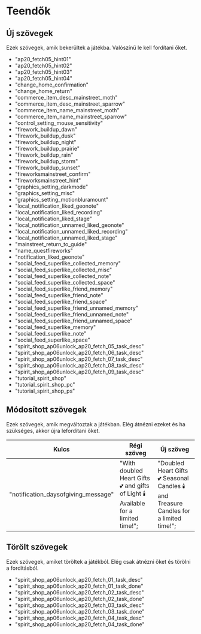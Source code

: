 # Teendők

## Új szövegek

Ezek szövegek, amik bekerültek a játékba. Valószínű le kell fordítani őket.

- "ap20_fetch05_hint01"
- "ap20_fetch05_hint02"
- "ap20_fetch05_hint03"
- "ap20_fetch05_hint04"
- "change_home_confirmation"
- "change_home_return"
- "commerce_item_desc_mainstreet_moth"
- "commerce_item_desc_mainstreet_sparrow"
- "commerce_item_name_mainstreet_moth"
- "commerce_item_name_mainstreet_sparrow"
- "control_setting_mouse_sensitivity"
- "firework_buildup_dawn"
- "firework_buildup_dusk"
- "firework_buildup_night"
- "firework_buildup_prairie"
- "firework_buildup_rain"
- "firework_buildup_storm"
- "firework_buildup_sunset"
- "fireworksmainstreet_confirm"
- "fireworksmainstreet_hint"
- "graphics_setting_darkmode"
- "graphics_setting_misc"
- "graphics_setting_motionbluramount"
- "local_notification_liked_geonote"
- "local_notification_liked_recording"
- "local_notification_liked_stage"
- "local_notification_unnamed_liked_geonote"
- "local_notification_unnamed_liked_recording"
- "local_notification_unnamed_liked_stage"
- "mainstreet_return_to_guide"
- "name_questfireworks"
- "notification_liked_geonote"
- "social_feed_superlike_collected_memory"
- "social_feed_superlike_collected_misc"
- "social_feed_superlike_collected_note"
- "social_feed_superlike_collected_space"
- "social_feed_superlike_friend_memory"
- "social_feed_superlike_friend_note"
- "social_feed_superlike_friend_space"
- "social_feed_superlike_friend_unnamed_memory"
- "social_feed_superlike_friend_unnamed_note"
- "social_feed_superlike_friend_unnamed_space"
- "social_feed_superlike_memory"
- "social_feed_superlike_note"
- "social_feed_superlike_space"
- "spirit_shop_ap06unlock_ap20_fetch_05_task_desc"
- "spirit_shop_ap06unlock_ap20_fetch_06_task_desc"
- "spirit_shop_ap06unlock_ap20_fetch_07_task_desc"
- "spirit_shop_ap06unlock_ap20_fetch_08_task_desc"
- "spirit_shop_ap06unlock_ap20_fetch_09_task_desc"
- "tutorial_spirit_shop"
- "tutorial_spirit_shop_pc"
- "tutorial_spirit_shop_ps"

## Módosított szövegek

Ezek szövegek, amik megváltoztak a játékban. Elég átnézni ezeket és ha szükséges, akkor újra lefordítani őket.

| Kulcs                               | Régi szöveg                                                                      | Új szöveg                                                                            |
| ----------------------------------- | -------------------------------------------------------------------------------- | ------------------------------------------------------------------------------------ |
| "notification_daysofgiving_message" | "With doubled Heart Gifts 💕 and gifts of Light 🕯️ Available for a limited time!"; | "Doubled Heart Gifts 💕 Seasonal Candles 🕯️ and Treasure Candles for a limited time!"; |

## Törölt szövegek

Ezek szövegek, amiket töröltek a játékból. Elég csak átnézni őket és törölni a fordításból.

- "spirit_shop_ap06unlock_ap20_fetch_01_task_desc"
- "spirit_shop_ap06unlock_ap20_fetch_01_task_done"
- "spirit_shop_ap06unlock_ap20_fetch_02_task_desc"
- "spirit_shop_ap06unlock_ap20_fetch_02_task_done"
- "spirit_shop_ap06unlock_ap20_fetch_03_task_desc"
- "spirit_shop_ap06unlock_ap20_fetch_03_task_done"
- "spirit_shop_ap06unlock_ap20_fetch_04_task_desc"
- "spirit_shop_ap06unlock_ap20_fetch_04_task_done"

